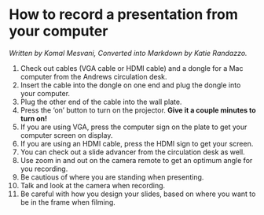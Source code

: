 # How to record a presentation from your computer
*Written by Komal Mesvani, Converted into Markdown by Katie Randazzo.*

1. Check out cables (VGA cable or HDMI cable) and a dongle for a Mac computer from the Andrews circulation desk.
2. Insert the cable into the dongle on one end and plug the dongle into your computer.
3. Plug the other end of the cable into the wall plate.
4. Press the ‘on’ button to turn on the projector. **Give it a couple minutes to turn on!**
5. If you are using VGA, press the computer sign on the plate to get your computer screen on display.
6. If you are using an HDMI cable, press the HDMI sign to get your screen.
7. You can check out a slide advancer from the circulation desk as well. 
8. Use zoom in and out on the camera remote to get an optimum angle for you recording.
9. Be cautious of where you are standing when presenting.
10. Talk and look at the camera when recording. 
11. Be careful with how you design your slides, based on where you want to be in the frame when filming.
